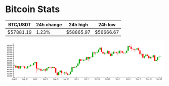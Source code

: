 # Bitcoin Stats

BTC/USDT|24h change|24h high|24h low|
|---|---|---|---|
|$57881.19|1.23%|$58865.97|$56666.67|

<img src="./chart.svg">
